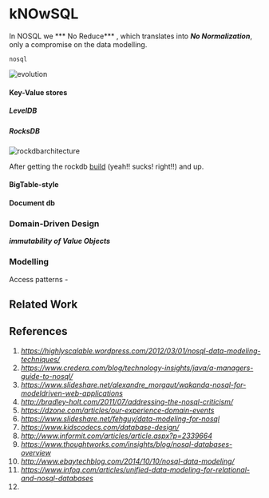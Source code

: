# kNOwSQL

In NOSQL we *** No Reduce*** , which translates into ***No Normalization***, only a compromise on the data modelling.

`nosql`

![evolution](https://highlyscalable.files.wordpress.com/2012/02/overview2.png)

#### Key-Value stores

##### LevelDB
##### RocksDB
![rockdbarchitecture]()

After getting the rockdb [build](https://github.com/facebook/rocksdb/blob/master/INSTALL.md) (yeah!! sucks! right!!) and up.    
#### BigTable-style 
#### Document db

### Domain-Driven Design
***immutability of Value Objects*** 

### Modelling 
Access patterns - 
## Related Work

## References
1. _https://highlyscalable.wordpress.com/2012/03/01/nosql-data-modeling-techniques/_
2. _https://www.credera.com/blog/technology-insights/java/a-managers-guide-to-nosql/_
3. _https://www.slideshare.net/alexandre_morgaut/wakanda-nosql-for-modeldriven-web-applications_
4. _http://bradley-holt.com/2011/07/addressing-the-nosql-criticism/_
5. _https://dzone.com/articles/our-experience-domain-events_
6. _https://www.slideshare.net/fehguy/data-modeling-for-nosql_
7. _https://www.kidscodecs.com/database-design/_
8. _http://www.informit.com/articles/article.aspx?p=2339664_
9. _https://www.thoughtworks.com/insights/blog/nosql-databases-overview_
10. _http://www.ebaytechblog.com/2014/10/10/nosql-data-modeling/_
11. _https://www.infoq.com/articles/unified-data-modeling-for-relational-and-nosql-databases_
12. 
